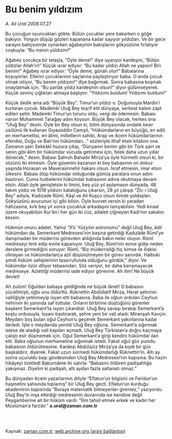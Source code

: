# Bu benim yıldızım

*A. Ali Ural 2008.07.27*

<td class="columnist-detail">
<p>Bu çocuğun oyuncakları gökte. Bütün çocuklar yere bakarken o göğe bakıyor. Yorgun düşüp gözleri kapanana kadar sayıyor yıldızları. Ve bir gece sarayın bahçesinde oynarken ağabeyinin bakışlarını gökyüzüne fırlatıyor coşkuyla: “Bu menin yüldizim!”</p>
<p>
<div id="haberMetinDiv">
<p>Ağabey çocukça bir telaşla, “Öyle deme!” diye uyarıyor kardeşini, “Bütün yıldızlar Allah’ın!” Küçük ısrar ediyor: “Bu kadar yıldızı Allah ne yapsın! Biri benim!” Ağabey ısrar ediyor: “Öyle deme, günah olur!” Babalarına koşuyorlar. Ellerini çocuklarının saçlarına paylaştırıyor baba. O anda çocuk olmak istiyor, “Bu benim yıldızım!” diye bağırmak. Sonra babasına koşmak onaylatmak için. “Bu parlak yıldız kardeşinin olsun!” diyor gülümseyerek. Küçük sevinç çığlıkları atmaya başlıyor: “Yıldızımı buldum! Yıldızımı buldum!”
<p>Küçük dedik ama adı “Büyük Bey”. Timur’un yıldızı o. Doğumuyla Mardin’i kurtaran çocuk. Mademki Uluğ Bey teşrif etti dünyaya, serbest kalsın zapt edilen şehir. Mademki Timur’un torunu oldu, vergi de ödemesin. Babası varsın Muhammet Tarağay adını koysun. Büyük Bey olacak, herkes ona “Uluğ Bey” desin. Öyle bir Bey olsun ki, bilim dünyasında ondalık kesir usûlünü ilk kullanan Gıyasüddin Cemşit, “Hükümdarların en büyüğü, en adili en merhametlisi, en âlimi, milletlerin sahibi, Arap ve Acem hükümdarlarının efendisi, Doğu ve Batı’nın hükümdarı…” sözleriyle ithaf etsin kitabını ona. Zamanın şairi Sekkâkî huzura çıkıp, “Dünyanın benim gibi bir Türk şairi ve senin gibi âlim bir hükümdar vücuda getirmesi için, felek daha uzun yıllar dönecek,” desin. Babası Şahruh Bahadır Mirza’ya öyle hürmetli olsun ki, bir sözünü iki etmesin. Öyle güvenini kazansın ki bey babasının on dokuz yaşında Horasan ve Maveraünnehir hakanı olsun. İsraf etmesin, imar etsin ülkesini. Babası ölüp hükümdar olduğunda gümüş paralara onun adını bastırsın. Cuma hutbelerini hükümdar babasının adına okutmaya devam etsin. Allah öyle genişletsin ki ilmini, beş yüz yıl aşılamasın dünyada. 48 takım yıldız ve 1018 yıldızın kataloğunu çıkarsın, 28 yıl çalışıp “Zîc-i Uluğ Bey” adıyla. Kadızade Rûmî, Kâşî ve Ali Kuşçu olsun ilimde yoldaşları. Gökyüzünü avucunun içi gibi bilsin. Öyle kuvvet versin ki yaradan hafızasına, kırk beş yıl sonra çocukluk arkadaşını tanıyabilsin. Yedi kıraat üzere okuyabilsin Kur’ân’ı her gün iki cüz, adaleti çiğneyen Kadı’nın sakalını kessin.
<p>Hükmün onuru adalet. Yalnız “XV. Yüzyılın astronomu” değil Uluğ Bey, âdil hükümdarı da. Semerkant Medresesi’nin başına getirdiği Kadızâde Rûmî’ye danışmadan bir müderrisi görevden aldığında bakın neler oluyor. Rûmî medreseyi terk edip evine kapanıyor. Uluğ Bey, Rûmî’nin evine gidip neden derslere girmediğini soruyor. Rûmî, “Biz müderrisliği hiç kimse ile ilişkisi olmayan ve hükümdarlarca azli düşünülmeyen bir görev sanırdık. Halbuki şimdi hüküm sahiplerinin tasarrufunda olduğunu gördük,” diyor. Ve hükümdar özür diliyor tebasından. Söz veriyor, bir daha karışmayacak medreseye. Azlettiği müderrisi iade ediyor görevine. Ah ilim! Ne büyük devlet!
<p>Ah zulüm! Oğuldan babaya geldiğinde ne büyük lânet! O babasını yüceltmişti, oğlu onu öldürttü. Rüknettin Abdüllatif Mirza, Herat şehrinin valiliğiyle yetinmeyip isyan etti babasına. Baba ile oğlun orduları Ceyhun nehrinin iki yanında saf tuttular. Onların birbirine düştüğünü görenler başkent Semerkant’ta isyan çıkardılar. Uluğ Bey savaşı bırakıp Semerkant’a koştu ordusuyla. İsyanı bastırarak, şehre yeni bir vali atadı: Miranşah Kavçin. Meydanı boş bulan oğul Ceyhun’u geçerek Semerkant yakınlarına kadar ilerledi. İşte o meydanda yenildi Uluğ Bey oğluna. Semerkant’a sığınmak istese de atadığı vali kapıları açmadı. Uluğ Bey Türkistan’a doğru kaçmaya çalıştı esir düşmemek için. Oğul Semerkant’a girip kendini hükümdar ilan etti. Baba oğlunun merhametine sığınmak istedi. Fakat oğul göz yumdu babasının öldürülmesine. Kardeşi Abdülaziz Mirza’ya da kıydı bir gün başkaldırır, diyerek. Fakat uzun sürmedi hükümdarlığı Rüknettin’in. Altı ay sonra uçuruldu başı gövdesinden Uluğ Bey Medresesi’nin kapısına. Bu hazin hikâyeyi özetledi Baburnâme iki satırla: “Babasını öldüren padişahlığa yakışmaz. Diyelim ki padişah, altı aydan fazla saltanatı olmaz.”
<p>Bu dünyadan Acem yazarlarının diliyle “Eflatun’un bilgisini ve Feridun’un haşmetini şahsında toplamış” bir Uluğ Bey geçti. Eflatun’un kurduğu akademinin kapısında “Buraya matematik bilmeyenler giremez,” yazıyordu. Uluğ Bey’in inşa ettirdiği medresenin duvarında ise kendine değil Peygamberine ait bir hüküm vardı: “İlim tahsil etmek erkek ve kadın her Müslüman’a farzdır.” <b>a.ural@zaman.com.tr</b></p></p></p></p></p></div>
</p>


<p><br>
		 </br></p></td>

Kaynak: [zaman.com.tr](http://zaman.com.tr/yazar.do?yazino=788636), [web.archive.org (arşiv bağlantısı)](http://web.archive.org/web/20120211232533/http://www.zaman.com.tr:80/yazar.do?yazino=788636)
